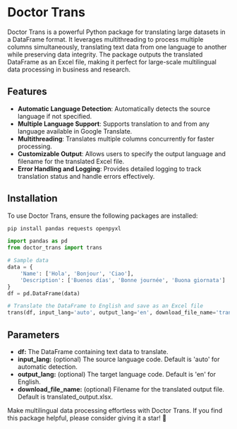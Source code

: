 # Doctor Trans

Doctor Trans is a powerful Python package for translating large datasets in a DataFrame format. It leverages multithreading to process multiple columns simultaneously, translating text data from one language to another while preserving data integrity. The package outputs the translated DataFrame as an Excel file, making it perfect for large-scale multilingual data processing in business and research.

## Features
- **Automatic Language Detection**: Automatically detects the source language if not specified.
- **Multiple Language Support**: Supports translation to and from any language available in Google Translate.
- **Multithreading**: Translates multiple columns concurrently for faster processing.
- **Customizable Output**: Allows users to specify the output language and filename for the translated Excel file.
- **Error Handling and Logging**: Provides detailed logging to track translation status and handle errors effectively.

## Installation
To use Doctor Trans, ensure the following packages are installed:
```bash
pip install pandas requests openpyxl
```

```python
import pandas as pd
from doctor_trans import trans

# Sample data
data = {
    'Name': ['Hola', 'Bonjour', 'Ciao'],
    'Description': ['Buenos días', 'Bonne journée', 'Buona giornata']
}
df = pd.DataFrame(data)

# Translate the DataFrame to English and save as an Excel file
trans(df, input_lang='auto', output_lang='en', download_file_name='translated_output.xlsx')
```

## Parameters
- **df:** The DataFrame containing text data to translate.
- **input_lang:** (optional) The source language code. Default is 'auto' for automatic detection.
- **output_lang:** (optional) The target language code. Default is 'en' for English.
- **download_file_name:** (optional) Filename for the translated output file. Default is translated_output.xlsx.


Make multilingual data processing effortless with Doctor Trans. If you find this package helpful, please consider giving it a star! 🙂